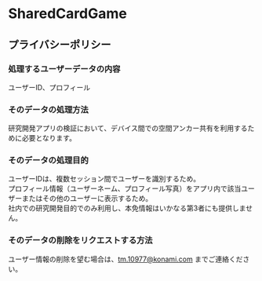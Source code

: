 # SharedCardGame

## プライバシーポリシー

### 処理するユーザーデータの内容
ユーザーID、プロフィール

### そのデータの処理方法
研究開発アプリの検証において、デバイス間での空間アンカー共有を利用するために必要となります。

### そのデータの処理目的
ユーザーIDは、複数セッション間でユーザーを識別するため。  
プロフィール情報（ユーザーネーム、プロフィール写真）をアプリ内で該当ユーザーまたはその他のユーザーに表示するため。  
社内での研究開発目的でのみ利用し、本免情報はいかなる第3者にも提供しません。

### そのデータの削除をリクエストする方法
ユーザー情報の削除を望む場合は、tm.10977@konami.com までご連絡ください。
